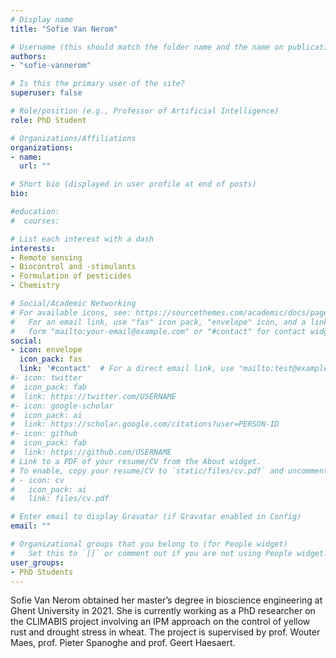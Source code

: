 ```yaml
---
# Display name
title: "Sofie Van Nerom"

# Username (this should match the folder name and the name on publications)
authors:
- "sofie-vannerom"

# Is this the primary user of the site?
superuser: false

# Role/position (e.g., Professor of Artificial Intelligence)
role: PhD Student

# Organizations/Affiliations
organizations:
- name: 
  url: ""

# Short bio (displayed in user profile at end of posts)
bio: 

#education:
#  courses:

# List each interest with a dash
interests:
- Remote sensing
- Biocontrol and -stimulants
- Formulation of pesticides
- Chemistry

# Social/Academic Networking
# For available icons, see: https://sourcethemes.com/academic/docs/page-builder/#icons
#   For an email link, use "fas" icon pack, "envelope" icon, and a link in the
#   form "mailto:your-email@example.com" or "#contact" for contact widget.
social:
- icon: envelope
  icon_pack: fas
  link: '#contact'  # For a direct email link, use "mailto:test@example.org".
#- icon: twitter
#  icon_pack: fab
#  link: https://twitter.com/USERNAME
#- icon: google-scholar
#  icon_pack: ai
#  link: https://scholar.google.com/citations?user=PERSON-ID
#- icon: github
#  icon_pack: fab
#  link: https://github.com/USERNAME
# Link to a PDF of your resume/CV from the About widget.
# To enable, copy your resume/CV to `static/files/cv.pdf` and uncomment the lines below.
# - icon: cv
#   icon_pack: ai
#   link: files/cv.pdf

# Enter email to display Gravatar (if Gravatar enabled in Config)
email: ""

# Organizational groups that you belong to (for People widget)
#   Set this to `[]` or comment out if you are not using People widget.
user_groups:
- PhD Students
---
```


Sofie Van Nerom obtained her master’s degree in bioscience engineering at Ghent University in 2021. She is currently working as a PhD researcher on the CLIMABIS project involving an IPM approach on the control of yellow rust and drought stress in wheat. The project is supervised by prof. Wouter Maes, prof. Pieter Spanoghe and prof. Geert Haesaert.